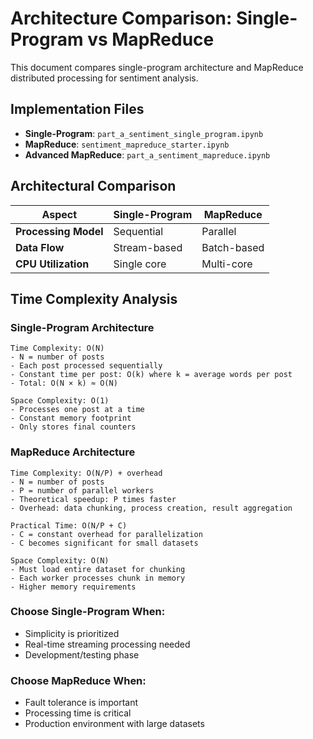 # Architecture Comparison: Single-Program vs MapReduce

This document compares single-program architecture and MapReduce distributed processing for sentiment analysis. 

## Implementation Files

- **Single-Program**: `part_a_sentiment_single_program.ipynb`
- **MapReduce**: `sentiment_mapreduce_starter.ipynb`
- **Advanced MapReduce**: `part_a_sentiment_mapreduce.ipynb`

## Architectural Comparison

| Aspect | Single-Program | MapReduce |
|--------|---------------|-----------|
| **Processing Model** | Sequential | Parallel |
| **Data Flow** | Stream-based | Batch-based |
| **CPU Utilization** | Single core | Multi-core |


## Time Complexity Analysis

### Single-Program Architecture
```
Time Complexity: O(N)
- N = number of posts
- Each post processed sequentially
- Constant time per post: O(k) where k = average words per post
- Total: O(N × k) ≈ O(N)

Space Complexity: O(1)
- Processes one post at a time
- Constant memory footprint
- Only stores final counters
```

### MapReduce Architecture
```
Time Complexity: O(N/P) + overhead
- N = number of posts
- P = number of parallel workers
- Theoretical speedup: P times faster
- Overhead: data chunking, process creation, result aggregation

Practical Time: O(N/P + C)
- C = constant overhead for parallelization
- C becomes significant for small datasets

Space Complexity: O(N)
- Must load entire dataset for chunking
- Each worker processes chunk in memory
- Higher memory requirements
```

### Choose Single-Program When:
- Simplicity is prioritized
- Real-time streaming processing needed
- Development/testing phase

### Choose MapReduce When:
- Fault tolerance is important
- Processing time is critical
- Production environment with large datasets